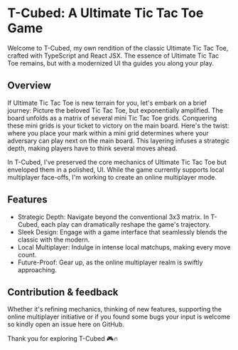 # T-Cubed: A Ultimate Tic Tac Toe Game

Welcome to T-Cubed, my own rendition of the classic Ultimate Tic Tac Toe, crafted with TypeScript and React JSX. The essence of Ultimate Tic Tac Toe remains, but with a modernized UI tha guides you along your play.

## Overview

If Ultimate Tic Tac Toe is new terrain for you, let's embark on a brief journey: Picture the beloved Tic Tac Toe, but exponentially amplified. The board unfolds as a matrix of several mini Tic Tac Toe grids. Conquering these mini grids is your ticket to victory on the main board. Here's the twist: where you place your mark within a mini grid determines where your adversary can play next on the main board. This layering infuses a strategic depth, making players have to think several moves ahead.

In T-Cubed, I've preserved the core mechanics of Ultimate Tic Tac Toe but enveloped them in a polished, UI. While the game currently supports local multiplayer face-offs, I'm working to create an online multiplayer mode.

## Features

- Strategic Depth: Navigate beyond the conventional 3x3 matrix. In T-Cubed, each play can dramatically reshape the game's trajectory.
- Sleek Design: Engage with a game interface that seamlessly blends the classic with the modern.
- Local Multiplayer: Indulge in intense local matchups, making every move count.
- Future-Proof: Gear up, as the online multiplayer realm is swiftly approaching.

## Contribution & feedback

Whether it's refining mechanics, thinking of new features, supporting the online multiplayer initiative or if you found some bugs your input is welcome so kindly open an issue here on GitHub.

Thank you for exploring T-Cubed 🎮🔥
